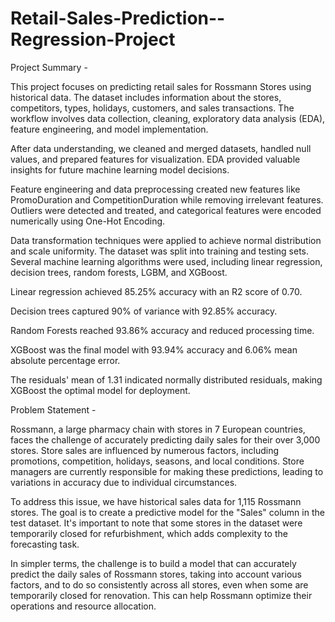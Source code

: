 # Retail-Sales-Prediction--Regression-Project

Project Summary -

This project focuses on predicting retail sales for Rossmann Stores using historical data. The dataset includes information about the stores, competitors, types, holidays, customers, and sales transactions. The workflow involves data collection, cleaning, exploratory data analysis (EDA), feature engineering, and model implementation.

After data understanding, we cleaned and merged datasets, handled null values, and prepared features for visualization. EDA provided valuable insights for future machine learning model decisions.

Feature engineering and data preprocessing created new features like PromoDuration and CompetitionDuration while removing irrelevant features. Outliers were detected and treated, and categorical features were encoded numerically using One-Hot Encoding.

Data transformation techniques were applied to achieve normal distribution and scale uniformity. The dataset was split into training and testing sets. Several machine learning algorithms were used, including linear regression, decision trees, random forests, LGBM, and XGBoost.

Linear regression achieved 85.25% accuracy with an R2 score of 0.70.

Decision trees captured 90% of variance with 92.85% accuracy.

Random Forests reached 93.86% accuracy and reduced processing time.

XGBoost was the final model with 93.94% accuracy and 6.06% mean absolute percentage error.

The residuals' mean of 1.31 indicated normally distributed residuals, making XGBoost the optimal model for deployment.


Problem Statement - 

Rossmann, a large pharmacy chain with stores in 7 European countries, faces the challenge of accurately predicting daily sales for their over 3,000 stores. Store sales are influenced by numerous factors, including promotions, competition, holidays, seasons, and local conditions. Store managers are currently responsible for making these predictions, leading to variations in accuracy due to individual circumstances.

To address this issue, we have historical sales data for 1,115 Rossmann stores. The goal is to create a predictive model for the "Sales" column in the test dataset. It's important to note that some stores in the dataset were temporarily closed for refurbishment, which adds complexity to the forecasting task.

In simpler terms, the challenge is to build a model that can accurately predict the daily sales of Rossmann stores, taking into account various factors, and to do so consistently across all stores, even when some are temporarily closed for renovation. This can help Rossmann optimize their operations and resource allocation.
